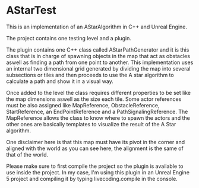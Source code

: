 # AStarTest
This is an implementation of an AStarAlgorithm in C++ and Unreal Engine.

The project contains one testing level and a plugin.

The plugin contains one C++ class called AStarPathGenerator and it is this class that is in charge of spawning objects in the map that act as obstacles aswell as finding a path from one point to another. This implementation uses an internal two dimensional grid generated by dividing the map into several subsections or tiles and then proceeds to use the A star algorithm to calculate a path and show it in a visual way.

Once added to the level the class requires different properties to be set like the map dimensions aswell as the size each tile. Some actor references must be also assigned like MapReference, ObstacleReference, StartReference, an EndPointReference and a PathSignalingReference. The MapReference allows the class to know where to spawn the actors and the other ones are basically templates to visualize the result of the A Star algorithm. 

One disclaimer here is that this map must have its pivot in the corner and aligned with the world as you can see here, the alignment is the same of that of the world.

Please make sure to first compile the project so the plugin is available to use inside the project. In my case, I'm using this plugin in an Unreal Engine 5 project and compiling it by typing livecoding.compile in the console.
